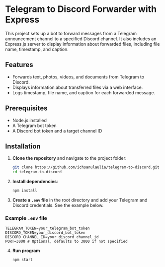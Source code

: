 # Telegram to Discord Forwarder with Express

This project sets up a bot to forward messages from a Telegram announcement channel to a specified Discord channel. It also includes an Express.js server to display information about forwarded files, including file name, timestamp, and caption.

## Features

- Forwards text, photos, videos, and documents from Telegram to Discord.
- Displays information about transferred files via a web interface.
- Logs timestamp, file name, and caption for each forwarded message.

## Prerequisites

- Node.js installed
- A Telegram bot token
- A Discord bot token and a target channel ID

## Installation

1. **Clone the repository** and navigate to the project folder:
    ```bash
    git clone https://github.com/ichsanulaulia/telegram-to-discord.git
    cd telegram-to-discord
    ```

2. **Install dependencies**:
    ```bash
    npm install
    ```

3. **Create a `.env` file** in the root directory and add your Telegram and Discord credentials. See the example below.

### Example `.env` file

```plaintext
TELEGRAM_TOKEN=your_telegram_bot_token
DISCORD_TOKEN=your_discord_bot_token
DISCORD_CHANNEL_ID=your_discord_channel_id
PORT=3000 # Optional, defaults to 3000 if not specified
```
4. **Run program** 
    ```bash
    npm start
    ```
